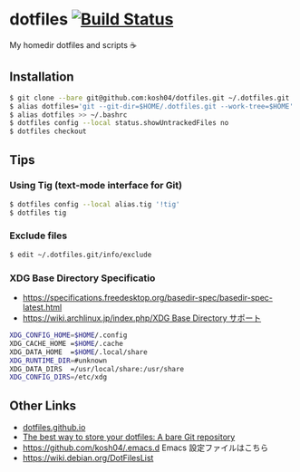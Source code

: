 # dotfiles [![Build Status](https://travis-ci.com/kosh04/dotfiles.svg?token=dfMzF3xay83G8zNxrhrj&branch=master)](https://travis-ci.com/kosh04/dotfiles)

My homedir dotfiles and scripts ☕

## Installation

```sh
$ git clone --bare git@github.com:kosh04/dotfiles.git ~/.dotfiles.git
$ alias dotfiles='git --git-dir=$HOME/.dotfiles.git --work-tree=$HOME' # or using bin/dotfiles
$ alias dotfiles >> ~/.bashrc
$ dotfiles config --local status.showUntrackedFiles no
$ dotfiles checkout
```

## Tips

### Using Tig (text-mode interface for Git)

```sh
$ dotfiles config --local alias.tig '!tig'
$ dotfiles tig
```

### Exclude files

```sh
$ edit ~/.dotfiles.git/info/exclude
```

### XDG Base Directory Specificatio

- https://specifications.freedesktop.org/basedir-spec/basedir-spec-latest.html
- [https://wiki.archlinux.jp/index.php/XDG Base Directory サポート](https://wiki.archlinux.jp/index.php/XDG_Base_Directory_%E3%82%B5%E3%83%9D%E3%83%BC%E3%83%88)

```sh
XDG_CONFIG_HOME=$HOME/.config
XDG_CACHE_HOME =$HOME/.cache
XDG_DATA_HOME  =$HOME/.local/share
XDG_RUNTIME_DIR=#unknown
XDG_DATA_DIRS  =/usr/local/share:/usr/share
XDG_CONFIG_DIRS=/etc/xdg
```

## Other Links

- [dotfiles.github.io](https://dotfiles.github.io/)
- [The best way to store your dotfiles: A bare Git repository](https://www.atlassian.com/git/tutorials/dotfiles)
- https://github.com/kosh04/.emacs.d Emacs 設定ファイルはこちら
- https://wiki.debian.org/DotFilesList
